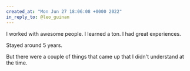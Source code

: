 ```yaml
---
created_at: "Mon Jun 27 18:06:08 +0000 2022"
in_reply_to: @leo_guinan
---
```


I worked with awesome people. I learned a ton. I had great experiences. 

Stayed around 5 years.

But there were a couple of things that came up that I didn't understand at the time.